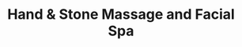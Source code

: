 ---
title: "Hand & Stone Massage and Facial Spa"
url: /pottstown/hand-and-stone-massage-and-facial-spa/
shop: massage
---